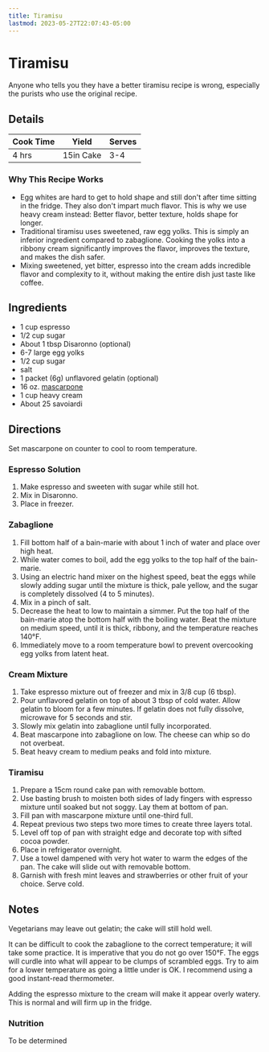 ```yaml
---
title: Tiramisu
lastmod: 2023-05-27T22:07:43-05:00
---
```

# Tiramisu
Anyone who tells you they have a better tiramisu recipe is wrong, especially the purists who use the original recipe.
## Details
| Cook Time | Yield | Serves |
| --- | --- | --- |
| 4 hrs | 15in Cake | 3-4 |

### Why This Recipe Works
* Egg whites are hard to get to hold shape and still don't after time sitting in the fridge. They also don't impart much flavor. This is why we use heavy cream instead: Better flavor, better texture, holds shape for longer.
* Traditional tiramisu uses sweetened, raw egg yolks. This is simply an inferior ingredient compared to zabaglione. Cooking the yolks into a ribbony cream significantly improves the flavor, improves the texture, and makes the dish safer.
* Mixing sweetened, yet bitter, espresso into the cream adds incredible flavor and complexity to it, without making the entire dish just taste like coffee.

## Ingredients
* 1 cup espresso
* 1/2 cup sugar
* About 1 tbsp Disaronno (optional)
* 6-7 large egg yolks
* 1/2 cup sugar
* salt
* 1 packet (6g) unflavored gelatin (optional)
* 16 oz. [mascarpone](Mascarpone)
* 1 cup heavy cream
* About 25 savoiardi

## Directions
Set mascarpone on counter to cool to room temperature.

### Espresso Solution
1. Make espresso and sweeten with sugar while still hot.
2. Mix in Disaronno.
3. Place in freezer.

### Zabaglione
1. Fill bottom half of a bain-marie with about 1 inch of water and place over high heat.
2. While water comes to boil, add the egg yolks to the top half of the bain-marie.
3. Using an electric hand mixer on the highest speed, beat the eggs while slowly adding sugar until the mixture is thick, pale yellow, and the sugar is completely dissolved (4 to 5 minutes).
4. Mix in a pinch of salt.
5. Decrease the heat to low to maintain a simmer. Put the top half of the bain-marie atop the bottom half with the boiling water. Beat the mixture on medium speed, until it is thick, ribbony, and the temperature reaches 140°F.
6. Immediately move to a room temperature bowl to prevent overcooking egg yolks from latent heat.

### Cream Mixture
1. Take espresso mixture out of freezer and mix in 3/8 cup (6 tbsp).
2. Pour unflavored gelatin on top of about 3 tbsp of cold water. Allow gelatin to bloom for a few minutes. If gelatin does not fully dissolve, microwave for 5 seconds and stir.
3. Slowly mix gelatin into zabaglione until fully incorporated.
4. Beat mascarpone into zabaglione on low. The cheese can whip so do not overbeat.
5. Beat heavy cream to medium peaks and fold into mixture.

### Tiramisu
1. Prepare a 15cm round cake pan with removable bottom.
2. Use basting brush to moisten both sides of lady fingers with espresso mixture until soaked but not soggy. Lay them at bottom of pan.
3. Fill pan with mascarpone mixture until one-third full.
4. Repeat previous two steps two more times to create three layers total.
5. Level off top of pan with straight edge and decorate top with sifted cocoa powder.
6. Place in refrigerator overnight.
7. Use a towel dampened with very hot water to warm the edges of the pan. The cake will slide out with removable bottom.
8. Garnish with fresh mint leaves and strawberries or other fruit of your choice. Serve cold.

## Notes
Vegetarians may leave out gelatin; the cake will still hold well.

It can be difficult to cook the zabaglione to the correct temperature; it will take some practice. It is imperative that you do not go over 150°F. The eggs will curdle into what will appear to be clumps of scrambled eggs. Try to aim for a lower temperature as going a little under is OK. I recommend using a good instant-read thermometer.

Adding the espresso mixture to the cream will make it appear overly watery. This is normal and will firm up in the fridge.

### Nutrition
To be determined
